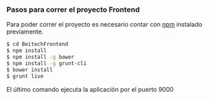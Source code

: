 ### Pasos para correr el proyecto Frontend

Para poder correr el proyecto es necesario contar con [npm](https://docs.npmjs.com/cli/install) instalado previamente.

```sh
$ cd BeitechFrontend
$ npm install
$ npm install -g bower
$ npm install -g grunt-cli
$ bower install
$ grunt live
```
El último comando ejecuta la aplicación por el puerto 9000
